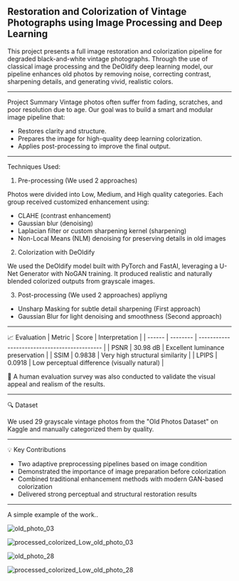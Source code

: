 Restoration and Colorization of Vintage Photographs using Image Processing and Deep Learning
--------

This project presents a full image restoration and colorization pipeline for degraded black-and-white vintage photographs. Through the use of classical image processing and the DeOldify deep learning model, our pipeline enhances old photos by removing noise, correcting contrast, sharpening details, and generating vivid, realistic colors.

--------

Project Summary
Vintage photos often suffer from fading, scratches, and poor resolution due to age. Our goal was to build a smart and modular image pipeline that:
- Restores clarity and structure.
- Prepares the image for high-quality deep learning colorization.
- Applies post-processing to improve the final output.

--------

Techniques Used:

1. Pre-processing (We used 2 approaches)
   
Photos were divided into Low, Medium, and High quality categories. Each group received customized enhancement using:
- CLAHE (contrast enhancement)
- Gaussian blur (denoising)
- Laplacian filter or custom sharpening kernel (sharpening)
- Non-Local Means (NLM) denoising for preserving details in old images

2. Colorization with DeOldify

We used the DeOldify model built with PyTorch and FastAI, leveraging a U-Net Generator with NoGAN training. It produced realistic and naturally blended colorized outputs from grayscale images.

3. Post-processing (We used 2 approaches) appliyng
- Unsharp Masking for subtle detail sharpening (First approach)
- Gaussian Blur for light denoising and smoothness (Second approach)

--------

📈 Evaluation
| Metric | Score    | Interpretation                               |
| ------ | -------- | -------------------------------------------- |
| PSNR   | 30.98 dB | Excellent luminance preservation             |
| SSIM   | 0.9838   | Very high structural similarity              |
| LPIPS  | 0.0918   | Low perceptual difference (visually natural) |

🧪 A human evaluation survey was also conducted to validate the visual appeal and realism of the results.

--------
🔍 Dataset

We used 29 grayscale vintage photos from the "Old Photos Dataset" on Kaggle and manually categorized them by quality.

--------

💡 Key Contributions
- Two adaptive preprocessing pipelines based on image condition
- Demonstrated the importance of image preparation before colorization
- Combined traditional enhancement methods with modern GAN-based colorization
- Delivered strong perceptual and structural restoration results
--------


A simple example of the work..

![old_photo_03](https://github.com/user-attachments/assets/e3f537a8-de7a-4ee6-b282-965da2909868)

![processed_colorized_Low_old_photo_03](https://github.com/user-attachments/assets/47cd66f4-94bc-48c2-aea3-69e780c8d5a6)

![old_photo_28](https://github.com/user-attachments/assets/3c014843-d515-4311-b605-6a9a7dee049f)

![processed_colorized_Low_old_photo_28](https://github.com/user-attachments/assets/abdf741d-7cec-45b3-b67b-9a0dcea26c61)



  
